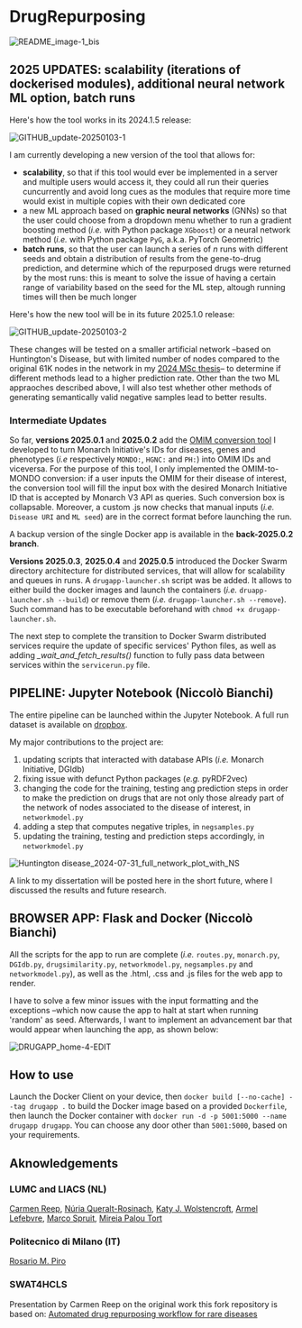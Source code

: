 # DrugRepurposing

![README_image-1_bis](https://github.com/NCMBianchi/DrugRepurposing/assets/111352723/7db18469-0998-42f7-8bb2-23ee2af35f3c)

## 2025 UPDATES: scalability (iterations of dockerised modules), additional neural network ML option, batch runs

Here's how the tool works in its 2024.1.5 release:

![GITHUB_update-20250103-1](https://github.com/user-attachments/assets/88773663-84a1-422f-bf92-1e0a926bcf2d)

I am currently developing a new version of the tool that allows for:
- **scalability**, so that if this tool would ever be implemented in a server and multiple users would access it, they could all run their queries cuncurrently and avoid long cues as the modules that require more time would exist in multiple copies with their own dedicated core
- a new ML approach based on **graphic neural networks** (GNNs) so that the user could choose from a dropdown menu whether to run a gradient boosting method (*i.e.* with Python package `XGboost`) or a neural network method (*i.e.* with Python package `PyG`, a.k.a. PyTorch Geometric)
- **batch runs**, so that the user can launch a series of *n* runs with different seeds and obtain a distribution of results from the gene-to-drug prediction, and determine which of the repurposed drugs were returned by the most runs: this is meant to solve the issue of having a certain range of variability based on the seed for the ML step, altough running times will then be much longer

Here's how the new tool will be in its future 2025.1.0 release:

![GITHUB_update-20250103-2](https://github.com/user-attachments/assets/cd844433-c210-4791-94b4-ec6acc236cf3)

These changes will be tested on a smaller artificial network –based on Huntington's Disease, but with limited number of nodes compared to the original 61K nodes in the network in my [2024 MSc thesis](https://www.dropbox.com/scl/fi/6vzgfld7riqb19hm5wj6u/DRUG_REPURPOSING_thesis_Premium.pdf?rlkey=y9xm7zuxm4q035byvhe496m9k&dl=0)– to determine if different methods lead to a higher prediction rate. Other than the two ML appraoches described above, I will also test whether other methods of generating semantically valid negative samples lead to better results.

### Intermediate Updates
So far, **versions 2025.0.1** and **2025.0.2** add the [OMIM conversion tool](https://github.com/NCMBianchi/OMIM-converter) I developed to turn Monarch Initiative's IDs for diseases, genes and phenotypes (*i.e* respectively `MONDO:`, `HGNC:` and `PH:`) into OMIM IDs and viceversa. For the purpose of this tool, I only implemented the OMIM-to-MONDO conversion: if a user inputs the OMIM for their disease of interest, the conversion tool will fill the input box with the desired Monarch Initiative ID that is accepted by Monarch V3 API as queries. Such conversion box is collapsable. Moreover, a custom .js now checks that manual inputs (*i.e.* `Disease URI` and `ML seed`) are in the correct format before launching the run.

A backup version of the single Docker app is available in the **back-2025.0.2 branch**.

**Versions 2025.0.3**, **2025.0.4** and **2025.0.5** introduced the Docker Swarm directory architecture for distributed services, that will allow for scalability and queues in runs. A `drugapp-launcher.sh` script was be added. It allows to either build the docker images and launch the containers (*i.e.* ```druapp-launcher.sh --build```) or remove them (*i.e.* ```drugapp-launcher.sh --remove```). Such command has to be executable beforehand with ```chmod +x drugapp-launcher.sh```.

The next step to complete the transition to Docker Swarm distributed services require the update of specific services' Python files, as well as adding *\_wait_and_fetch_results()* function to fully pass data between services within the ```servicerun.py``` file.

## PIPELINE: Jupyter Notebook (Niccolò Bianchi)
The entire pipeline can be launched within the Jupyter Notebook. A full run dataset is available on [dropbox](https://www.dropbox.com/scl/fi/prvqajjau227741z5ve91/data.7z?rlkey=qjumdz9r93y0yv6mhc21a7bir&st=jqsfgypj&dl=0).

My major contributions to the project are:
1. updating scripts that interacted with database APIs (<i>i.e.</i> Monarch Initiative, DGIdb)
2. fixing issue with defunct Python packages (<i>e.g.</i> pyRDF2vec)
3. changing the code for the training, testing ang prediction steps in order to make the prediction on drugs that are not only those already part of the network of nodes associated to the disease of interest, in ```networkmodel.py```
4. adding a step that computes negative triples, in ```negsamples.py```
5. updating the training, testing and prediction steps accordingly, in ```networkmodel.py```

![Huntington disease_2024-07-31_full_network_plot_with_NS](https://github.com/user-attachments/assets/eed9bbfc-5168-4a6b-a19c-ba7b2e91c25e)

A link to my dissertation will be posted here in the short future, where I discussed the results and future research.

## BROWSER APP: Flask and Docker (Niccolò Bianchi)

All the scripts for the app to run are complete (<i>i.e.</i> ```routes.py```, ```monarch.py```, ```DGIdb.py```, ```drugsimilarity.py```, ```networkmodel.py```, ```negsamples.py``` and ```networkmodel.py```), as well as the .html, .css and .js files for the web app to render.

I have to solve a few minor issues with the input formatting and the exceptions –which now cause the app to halt at start when running 'random' as seed. Afterwards, I want to implement an advancement bar that would appear when launching the app, as shown below:

![DRUGAPP_home-4-EDIT](https://github.com/user-attachments/assets/74c5c9e7-d4f9-4fc2-8c9c-483c72c075d7)

## How to use

Launch the Docker Client on your device, then ```docker build [--no-cache] --tag drugapp .``` to build the Docker image based on a provided `Dockerfile`, then launch the Docker container with ```docker run -d -p 5001:5000 --name drugapp drugapp```. You can choose any door other than `5001:5000`, based on your requirements.

## Aknowledgements
### LUMC and LIACS (NL)
[Carmen Reep](https://www.researchgate.net/profile/Carmen-Reep), [Núria Queralt-Rosinach](https://www.researchgate.net/scientific-contributions/Nuria-Queralt-Rosinach-2198951627), [Katy J. Wolstencroft](https://www.researchgate.net/profile/Katy-Wolstencroft), [Armel Lefebvre](https://0-scholar-google-com.brum.beds.ac.uk/citations?user=O363fEMAAAAJ&hl=en), [Marco Spruit](https://scholar.google.com/citations?user=GFvyyeAAAAAJ), [Mireia Palou Tort](https://nl.linkedin.com/in/mireia-palou-tort-295909198)

### Politecnico di Milano (IT)
[Rosario M. Piro](https://scholar.google.com/citations?user=HuNyLrcAAAAJ)

### SWAT4HCLS
Presentation by Carmen Reep on the original work this fork repository is based on: [Automated drug repurposing workflow for rare diseases](https://youtu.be/RsfUrRhZAso?si=Og1z1RdPaukpPIbP)
